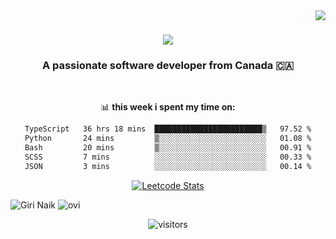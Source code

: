 <img align="right" src="https://visitor-badge.laobi.icu/badge?page_id=salesp07.salesp07" />

<h1 align="center">
    <img src="https://readme-typing-svg.herokuapp.com/?font=Righteous&size=35&center=true&vCenter=true&width=500&height=70&duration=4000&lines=Hi+There!+👋;+I'm+Pedro+Muniz!;" />
</h1>

<h3 align="center">A passionate software developer from Canada 🇨🇦</h3>

<br/>

<div align="center">

📊 **this week i spent my time on:**
<!--START_SECTION:waka-->
```txt
TypeScript   36 hrs 18 mins  ████████████████████████▒   97.52 %
Python       24 mins         ▒░░░░░░░░░░░░░░░░░░░░░░░░   01.08 %
Bash         20 mins         ▒░░░░░░░░░░░░░░░░░░░░░░░░   00.91 %
SCSS         7 mins          ░░░░░░░░░░░░░░░░░░░░░░░░░   00.33 %
JSON         3 mins          ░░░░░░░░░░░░░░░░░░░░░░░░░   00.14 %
```
<!--END_SECTION:waka-->
[![Leetcode Stats](https://leetcard.jacoblin.cool/Mudavathgirinaik)](https://leetcode.com/u/Mudavathgirinaik/)

<p align="left"> <img src="https://github-readme-stats.vercel.app/api?username=Mudavath-Giri-Naik&show_icons=true&theme=gotham" alt="Giri Naik" />
  
<img src="https://github-readme-stats.vercel.app/api/top-langs?username=Mudavath-Giri-Naik&show_icons=true&locale=en&layout=compact&theme=chartreuse-dark" alt="ovi" />

![visitors](https://visitor-badge.laobi.icu/badge?page_id=Mudavath-Giri-Naik.Mudavath-Giri-Naik)
